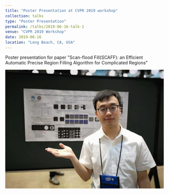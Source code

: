 ```yaml
---
title: "Poster Presentation at CVPR 2019 workshop"
collection: talks
type: "Poster Presentation"
permalink: /talks/2019-06-16-talk-1
venue: "CVPR 2019 Workshop"
date: 2019-06-16
location: "Long Beach, CA, USA"
---
```


Poster presentation for paper "Scan-flood Fill(SCAFF): an Efficient Automatic Precise Region Filling Algorithm for Complicated Regions"

![Poster Presentation at CVPR 2019 workshop](/images/talks/Talk_at_CVPR.jpg)


